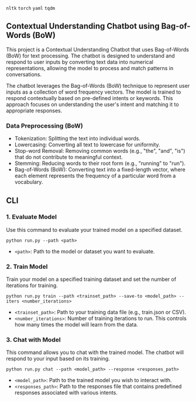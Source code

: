 `nltk` `torch` `yaml` `tqdm`

## Contextual Understanding Chatbot using Bag-of-Words (BoW)
This project is a Contextual Understanding Chatbot that uses Bag-of-Words (BoW) for text processing. The chatbot is designed to understand and respond to user inputs by converting text data into numerical representations, allowing the model to process and match patterns in conversations.

The chatbot leverages the Bag-of-Words (BoW) technique to represent user inputs as a collection of word frequency vectors. The model is trained to respond contextually based on pre-defined intents or keywords. This approach focuses on understanding the user's intent and matching it to appropriate responses.

### Data Preprocessing (BoW)
* Tokenization: Splitting the text into individual words.
* Lowercasing: Converting all text to lowercase for uniformity.
* Stop-word Removal: Removing common words (e.g., "the", "and", "is") that do not contribute to meaningful context.
* Stemming: Reducing words to their root form (e.g., "running" to "run").
* Bag-of-Words (BoW): Converting text into a fixed-length vector, where each element represents the frequency of a particular word from a vocabulary.

## CLI
### 1. Evaluate Model
Use this command to evaluate your trained model on a specified dataset.
```
python run.py --path <path>
```
* `<path>`: Path to the model or dataset you want to evaluate.

### 2. Train Model
Train your model on a specified training dataset and set the number of iterations for training.
```
python run.py train --path <trainset_path> --save-to <model_path> --iters <number_iterations>
```
* `<trainset_path>`: Path to your training data file (e.g., train.json or CSV).
* `<number_iterations>`: Number of training iterations to run. This controls how many times the model will learn from the data.

### 3. Chat with Model
This command allows you to chat with the trained model. The chatbot will respond to your input based on its training.
```
python run.py chat --path <model_path> --response <responses_path>
```
* `<model_path>`: Path to the trained model you wish to interact with.
* `<responses_path>`: Path to the responses file that contains predefined responses associated with various intents.
